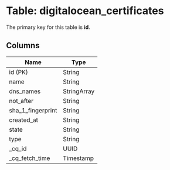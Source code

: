 # Table: digitalocean_certificates


The primary key for this table is **id**.


## Columns
| Name          | Type          |
| ------------- | ------------- |
|id (PK)|String|
|name|String|
|dns_names|StringArray|
|not_after|String|
|sha_1_fingerprint|String|
|created_at|String|
|state|String|
|type|String|
|_cq_id|UUID|
|_cq_fetch_time|Timestamp|